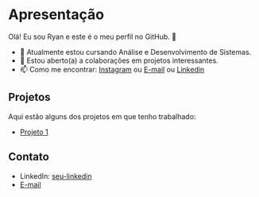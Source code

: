 # Apresentação

Olá! Eu sou Ryan e este é o meu perfil no GitHub. 👋

- 🌱 Atualmente estou cursando Análise e Desenvolvimento de Sistemas.
- 👯 Estou aberto(a) a colaborações em projetos interessantes.
- 📫 Como me encontrar: [Instagram](https://instagram.com/ryanrossato) ou [E-mail](ryanrossato5@gmail.com) ou [Linkedin](www.linkedin.com/in/ryanrossato)

## Projetos

Aqui estão alguns dos projetos em que tenho trabalhado:

- [Projeto 1](link-para-o-projeto-1)

## Contato

- LinkedIn: [seu-linkedin](www.linkedin.com/in/ryanrossato)
- [E-mail](ryanrossato5@gmail.com)



<!---
ryanrossato/ryanrossato is a ✨ special ✨ repository because its `README.md` (this file) appears on your GitHub profile.
You can click the Preview link to take a look at your changes.
--->
